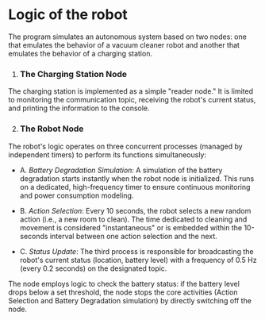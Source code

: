 # Logic of the robot
The program simulates an autonomous system based on two nodes: one that emulates the behavior of a vacuum cleaner robot and another that emulates the behavior of a charging station.

1. ### The Charging Station Node
The charging station is implemented as a simple "reader node." It is limited to monitoring the communication topic, receiving the robot's current status, and printing the information to the console.

2. ### The Robot Node 
The robot's logic operates on three concurrent processes (managed by independent timers) to perform its functions simultaneously:

- A. *Battery Degradation Simulation*:
A simulation of the battery degradation starts instantly when the robot node is initialized. This runs on a dedicated, high-frequency timer to ensure continuous monitoring and power consumption modeling.

- B. *Action Selection*:
Every 10 seconds, the robot selects a new random action (i.e., a new room to clean). The time dedicated to cleaning and movement is considered "instantaneous" or is embedded within the 10-seconds interval between one action selection and the next.

- C. *Status Update*:
The third process is responsible for broadcasting the robot's current status (location, battery level) with a frequency of 0.5 Hz (every 0.2 seconds) on the designated topic.

The node employs logic to check the battery status: if the battery level drops below a set threshold, the node stops the core activities (Action Selection and Battery Degradation simulation) by directly switching off the node.